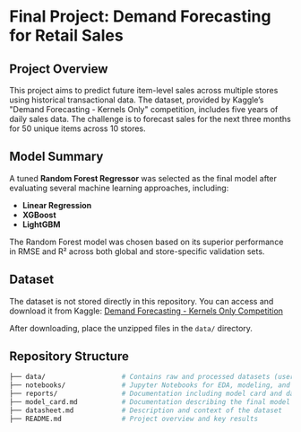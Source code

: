 # Final Project: Demand Forecasting for Retail Sales

## Project Overview

This project aims to predict future item-level sales across multiple stores using historical transactional data. The dataset, provided by Kaggle’s "Demand Forecasting - Kernels Only" competition, includes five years of daily sales data. The challenge is to forecast sales for the next three months for 50 unique items across 10 stores.

## Model Summary

A tuned **Random Forest Regressor** was selected as the final model after evaluating several machine learning approaches, including:
- **Linear Regression**
- **XGBoost**
- **LightGBM**

The Random Forest model was chosen based on its superior performance in RMSE and R² across both global and store-specific validation sets.

## Dataset

The dataset is not stored directly in this repository. You can access and download it from Kaggle:
[Demand Forecasting - Kernels Only Competition](https://www.kaggle.com/competitions/demand-forecasting-kernels-only)

After downloading, place the unzipped files in the `data/` directory.

## Repository Structure

```bash
├── data/                   # Contains raw and processed datasets (user must download from Kaggle)
├── notebooks/              # Jupyter Notebooks for EDA, modeling, and evaluation
├── reports/                # Documentation including model card and datasheet
├── model_card.md           # Documentation describing the final model
├── datasheet.md            # Description and context of the dataset
├── README.md               # Project overview and key results


